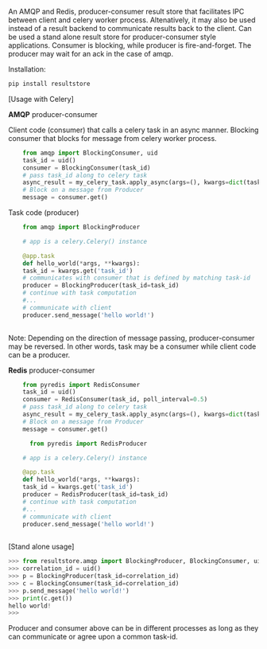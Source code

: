 
An AMQP and Redis, producer-consumer result store that facilitates IPC between client and celery worker process.
Altenatively, it may also be used instead of a result backend to communicate results back to the client.
Can be used a stand alone result store for producer-consumer style applications.
Consumer is blocking, while producer is fire-and-forget. The producer may wait for an ack in the case of amqp.  

Installation:
```python
pip install resultstore
```


[Usage with Celery]

**AMQP** producer-consumer

Client code (consumer) that calls a celery task in an async manner.
Blocking consumer that blocks for message from celery worker process.


```python
    from amqp import BlockingConsumer, uid
    task_id = uid()
    consumer = BlockingConsumer(task_id)
    # pass task_id along to celery task
    async_result = my_celery_task.apply_async(args=(), kwargs=dict(task_id=task_id))
    # Block on a message from Producer
    message = consumer.get()
```

Task code (producer) 
```python
    from amqp import BlockingProducer

    # app is a celery.Celery() instance

    @app.task
    def hello_world(*args, **kwargs):
    task_id = kwargs.get('task_id')
    # communicates with consumer that is defined by matching task-id
    producer = BlockingProducer(task_id=task_id)
    # continue with task computation
    #...
    # communicate with client
    producer.send_message('hello world!')    
    
```

Note: Depending on the direction of message passing, producer-consumer may be reversed.
In other words, task may be a consumer while client code can be a producer. 

**Redis** producer-consumer
```python
    from pyredis import RedisConsumer
    task_id = uid()
    consumer = RedisConsumer(task_id, poll_interval=0.5)
    # pass task_id along to celery task
    async_result = my_celery_task.apply_async(args=(), kwargs=dict(task_id=task_id))
    # Block on a message from Producer
    message = consumer.get()
```

```python
      from pyredis import RedisProducer

    # app is a celery.Celery() instance

    @app.task
    def hello_world(*args, **kwargs):
    task_id = kwargs.get('task_id')
    producer = RedisProducer(task_id=task_id)
    # continue with task computation
    #...
    # communicate with client
    producer.send_message('hello world!')    
    
```

[Stand alone usage]

```python
>>> from resultstore.amqp import BlockingProducer, BlockingConsumer, uid
>>> correlation_id = uid()
>>> p = BlockingProducer(task_id=correlation_id)
>>> c = BlockingConsumer(task_id=correlation_id)
>>> p.send_message('hello world!')
>>> print(c.get())
hello world!
>>> 

```

Producer and consumer above can be in different processes as long as they can 
communicate or agree upon a common task-id.
